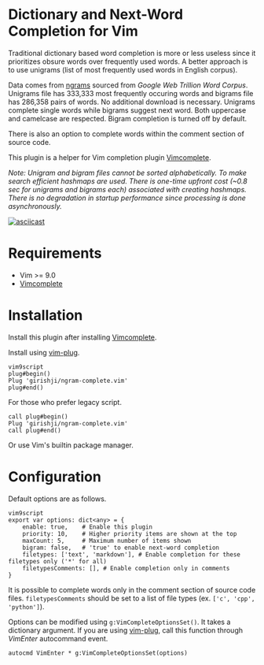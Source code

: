 # Dictionary and Next-Word Completion for Vim

Traditional dictionary based word completion is more or less useless since it
prioritizes obsure words over frequently used words. A better approach is to use
unigrams (list of most frequently used words in English corpus).

Data comes from [ngrams](http://norvig.com/ngrams/) sourced from _Google Web
Trillion Word Corpus_. Unigrams file has 333,333 most frequently occuring words and
bigrams file has 286,358 pairs of words. No additional download is necessary.
Unigrams complete single words while bigrams suggest next word. Both uppercase
and camelcase are respected. Bigram completion is turned off by default.

There is also an option to complete words within the comment section of source code.

This plugin is a helper for Vim completion plugin
[Vimcomplete](https://github.com/girishji/vimcomplete).

_Note: Unigram and bigram files cannot be sorted alphabetically. To make search
efficient hashmaps are used. There is one-time upfront cost (~0.8 sec for
unigrams and bigrams each) associated with creating hashmaps. There is no
degradation in startup performance since processing is done asynchronously._

[![asciicast](https://asciinema.org/a/ROsT1n4Z0mJJM1thotftJcb1U.svg)](https://asciinema.org/a/ROsT1n4Z0mJJM1thotftJcb1U)

# Requirements

- Vim >= 9.0
- [Vimcomplete](https://github.com/girishji/vimcomplete)

# Installation

Install this plugin after installing [Vimcomplete](https://github.com/girishji/vimcomplete).

Install using [vim-plug](https://github.com/junegunn/vim-plug).

```
vim9script
plug#begin()
Plug 'girishji/ngram-complete.vim'
plug#end()
```

For those who prefer legacy script.

```
call plug#begin()
Plug 'girishji/ngram-complete.vim'
call plug#end()
```

Or use Vim's builtin package manager.

# Configuration

Default options are as follows.

```
vim9script
export var options: dict<any> = {
    enable: true,    # Enable this plugin
    priority: 10,    # Higher priority items are shown at the top
    maxCount: 5,     # Maximum number of items shown
    bigram: false,   # 'true' to enable next-word completion
    filetypes: ['text', 'markdown'], # Enable completion for these filetypes only ('*' for all)
    filetypesComments: [], # Enable completion only in comments
}
```

It is possible to complete words only in the comment section of source code
files. `filetypesComments` should be set to a list of file types (ex. `['c',
'cpp', 'python']`).

Options can be modified using `g:VimCompleteOptionsSet()`. It takes a dictionary
argument. If you are using [vim-plug](https://github.com/junegunn/vim-plug),
call this function through _VimEnter_ autocommand event.

```
autocmd VimEnter * g:VimCompleteOptionsSet(options)
```
